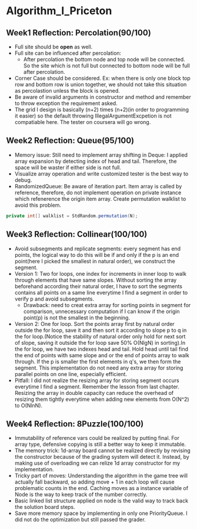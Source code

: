 # Algorithm_I_Priceton
## Week1 Reflection: Percolation(90/100)
* Full site should be **open** as well.
* Full site can be influenced after percolation:
  - After percolation the bottom node and top node will be connected. So the site which is not full but connected to bottom node will be full after percolation.
* Corner Case should be considered. Ex: when there is only one block top row and bottom row is union together, we should not take this situation as percolastion unless the block is opened.
* Be aware of invalid arguments in constructor and method and remember to throw exception the requirement asked.
* The grid I design is basically (n+2) times (n+2)(in order to programming it easier) so the default throwing IllegalArgumentExcpetion is not compatiable here. The tester on coursera will go wrong.

## Week2 Reflection: Queue(95/100)
* Memory issue: Still need to implement array shifting in Deque: I applied array expansion by detecting index of head and tail. Therefore, the space will be waster if either side is not full.
* Visualize array operation and write customized tester is the best way to debug.
* RandomizedQueue: Be aware of iteration part. Item array is called by reference, therefore, do not implement operation on private instance which refenerence the origin item array. Create permutation walklist to avoid this problem. 
```java
private int[] walklist = StdRandom.permutation(N);
```
## Week3 Reflection: Collinear(100/100) 

* Avoid subsegments and replicate segments: every segment has end points, the logical way to do this will be if and only if the p is an end point(here I picked the smallest in natural order), we construct the segment.
* Version 1: Two for loops, one index for increments in inner loop to walk through elements that have same slopes. Without sorting the array beforehand according their natural order, I have to sort the segments contains all points on a same line everytime I find a segment in order to verify p and avoid subsegments.
  - Drawback: need to creat extra array for sorting points in segment for comparison, unnecessary computation if I can know if the origin point(p) is not the smallest in the beginning.
* Version 2: One for loop. Sort the points array first by natural order outside the for loop, save it and then sort it according to slope p to q in the for loop.(Notice the stability of natural order only hold for next sort of slope, saving it outside the for loop save 50% O(NlgN) in sorting).In the for loop, we have two indexes head and tail. Hold head until tail find the end of points with same slope and or the end of points array to walk through. If the p is smaller the first elements in q's, we then form the segment. This implementation do not need any extra array for storing parallel points on one line, especially efficient.
* Pitfall: I did not realize the resizing array for storing segment occurs everytime I find a segment. Remember the lesson from last chapter. Resizing the array in double capacity can reduce the overhead of resizing them tightly everytime when adding new elements from O(N^2) to O(NlnN).

## Week4 Reflection: 8Puzzle(100/100)

* Immutability of reference vars could be realized by putting final. For array type, defensive copying is still a better way to keep it immutable.
* The memory trick: 1d-array board cannot be realized directly by revising the constructor because of the grading system will detect it. Instead, by making use of overloading we can relize 1d array constructor for my implementation.
* Tricky part of moves: Understanding the algorithm in the game tree will actually fall backward, so adding move + 1 in each loop will cause problematic counts in the end. Caching moves as a instance variable of Node is the way to keep track of the number correctly.
* Basic linked list structure applied on node is the valid way to track back the solution board steps.
* Save more memory space by implementing in only one PriorityQueue. I did not do the optimization but still passed the grader.
